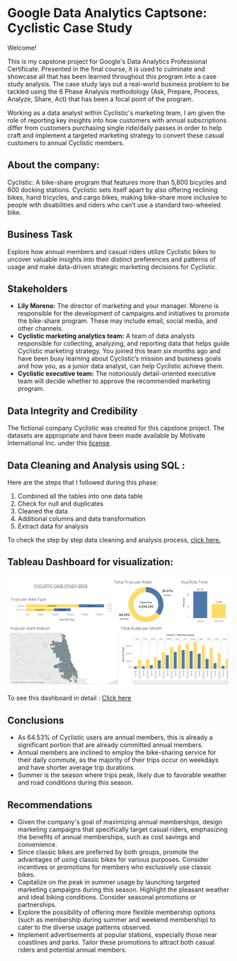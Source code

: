 # Google Data Analytics Captsone: Cyclistic Case Study

Welcome!

This is my capstone project for Google's Data Analytics Professional Certificate. Presented in the final course, it is used to culminate and showcase all that has been learned throughout this program into a case study analysis. The case study lays out a real-world business problem to be tackled using the 6 Phase Analysis methodology (Ask, Prepare, Process, Analyze, Share, Act) that has been a focal point of the program.

Working as a data analyst within Cyclistic's marketing team, I am given the role of reporting key insights into how customers with annual subscriptions differ from customers purchasing single ride/daily passes in order to help craft and implement a targeted marketing strategy to convert these casual customers to annual Cyclistic members. 

## About the company:
Cyclistic: A bike-share program that features more than 5,800 bicycles and 600 docking stations. Cyclistic sets itself apart by also offering reclining bikes, hand tricycles, and cargo bikes, making bike-share more inclusive to people with disabilities and riders who can’t use a standard two-wheeled bike.

## Business Task
Explore how annual members and casual riders utilize Cyclistic bikes to uncover valuable insights into their distinct preferences and patterns of usage and make data-driven strategic marketing decisions for Cyclistic.

## Stakeholders
* **Lily Moreno:** The director of marketing and your manager. Moreno is responsible for the development of campaigns and initiatives to promote the bike-share program. These may include email, social media, and other channels.
* **Cyclistic marketing analytics team:** A team of data analysts responsible for collecting, analyzing, and reporting data that helps guide Cyclistic marketing strategy. You joined this team six months ago and have been busy learning about Cyclistic’s mission and business goals and how you, as a junior data analyst, can help Cyclistic achieve them.
* **Cyclistic executive team:** The notoriously detail-oriented executive team will decide whether to approve the recommended marketing program.

## Data Integrity and Credibility
The fictional company Cyclistic was created for this capstone project. The datasets are appropriate and have been made available by Motivate International Inc. under this [license](https://divvybikes.com/data-license-agreement).

## Data Cleaning and Analysis using SQL :
Here are the steps that I followed during this phase:
1.  Combined all the tables into one data table
2.	Check for null and duplicates
3.	Cleaned the data
4.	Additional columns and data transformation
5.	Extract data for analysis

To check the step by step data cleaning and analysis process, [click here.](https://github.com/RitoChak/Google-Data-Analytics-Capstone-Complete-a-Case-Study/blob/c614eec25c20181a134dd8db92118e602d1e4fb7/Google%20Data%20Analytics%20Capstone%3A%20Complete%20a%20Case%20Study.md)

## Tableau Dashboard for visualization:

![CYCLISTIC_Dashboard](https://github.com/RitoChak/Google-Data-Analytics-Capstone-Complete-a-Case-Study/blob/main/TABLEAU/CYCLISTIC_DASHBOARD.png?raw=true)

To see this dashboard in detail : [Click here](https://public.tableau.com/views/CYCLISTICCASESTUDY2023/Dashboard2?:language=en-GB&:display_count=n&:origin=viz_share_link)


## Conclusions
* As 64.53% of Cyclistic users are annual members, this is already a significant portion that are already committed annual members.
* Annual members are inclined to employ the bike-sharing service for their daily commute, as the majority of their trips occur on weekdays and have shorter average trip durations.
* Summer is the season where trips peak, likely due to favorable weather and road conditions during this season.

## Recommendations
* Given the company's goal of maximizing annual memberships, design marketing campaigns that specifically target casual riders, emphasizing the benefits of annual memberships, such as cost savings and convenience.
* Since classic bikes are preferred by both groups, promote the advantages of using classic bikes for various purposes. Consider incentives or promotions for members who exclusively use classic bikes.
* Capitalize on the peak in summer usage by launching targeted marketing campaigns during this season. Highlight the pleasant weather and ideal biking conditions. Consider seasonal promotions or partnerships.
* Explore the possibility of offering more flexible membership options (such as membership during summer and weekend membership) to cater to the diverse usage patterns observed.
* Implement advertisements at popular stations, especially those near coastlines and parks. Tailor these promotions to attract both casual riders and potential annual members.
